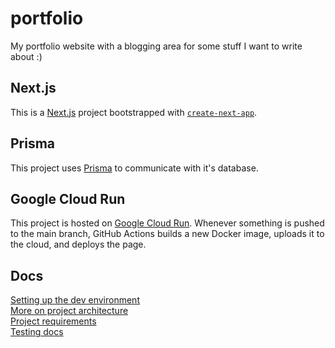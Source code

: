 # portfolio

My portfolio website with a blogging area for some stuff I want to write about
:)

## Next.js

This is a [Next.js](https://nextjs.org/) project bootstrapped with
[`create-next-app`](https://github.com/vercel/next.js/tree/canary/packages/create-next-app).

## Prisma

This project uses [Prisma](https://www.prisma.io/) to communicate with it's
database.

## Google Cloud Run

This project is hosted on [Google Cloud Run](https://cloud.google.com/run).
Whenever something is pushed to the main branch, GitHub Actions builds a new
Docker image, uploads it to the cloud, and deploys the page.

## Docs

[Setting up the dev environment](./docs/development.md)  
[More on project architecture](./docs/architecture.md)  
[Project requirements](./docs/requirements.md)  
[Testing docs](./docs/testing.md)
